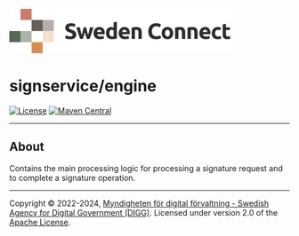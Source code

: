 ![Logo](../docs/images/sweden-connect.png)


# signservice/engine

[![License](https://img.shields.io/badge/License-Apache%202.0-blue.svg)](https://opensource.org/licenses/Apache-2.0) [![Maven Central](https://maven-badges.herokuapp.com/maven-central/se.swedenconnect.signservice/signservice-engine/badge.svg)](https://maven-badges.herokuapp.com/maven-central/se.swedenconnect.signservice/signservice-engine)

-----

## About

Contains the main processing logic for processing a signature request and to complete a signature operation.


-----

Copyright &copy; 2022-2024, [Myndigheten för digital förvaltning - Swedish Agency for Digital Government (DIGG)](http://www.digg.se). Licensed under version 2.0 of the [Apache License](http://www.apache.org/licenses/LICENSE-2.0).
